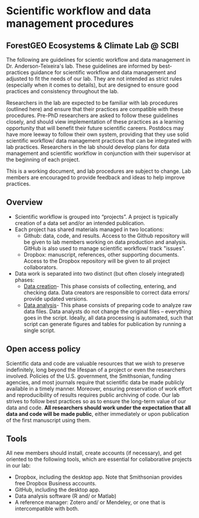 # Scientific workflow and data management procedures
## ForestGEO Ecosystems & Climate Lab @ SCBI

The following are guidelines for scientic workflow and data management in Dr. Anderson-Teixeira's lab. These guidelines are informed by best-practices guidance for scientific workflow and data management and adjusted to fit the needs of our lab. They are not intended as strict rules (especially when it comes to details), but are designed to ensure good practices and consistency throughout the lab. 

Researchers in the lab are expected to be familiar with lab procedures (outlined here) and ensure that their practices are compatible with these procedures. Pre-PhD researchers are asked to follow these guidelines closely, and should view implementation of these practices as a learning opportunity that will benefit their future scientific careers. Postdocs may have more leeway to follow their own system, providing that they use solid scientific workflow/ data management practices that can be integrated with lab practices. Researchers in the lab should develop plans for data management and scientific workflow in conjunction with their supervisor at the beginning of each project. 

This is a working document, and lab procedures are subject to change. Lab members are encouraged to provide feedback and ideas to help improve practices. 

## Overview
- Scientific workflow is grouped into “projects”. A project is typically creation of a data set and/or an intended publication.
- Each project has shared materials managed in two locations:
  - Github: data, code, and results. Access to the Github repository will be given to lab members working on data production and analysis. GitHub is also used to manage scientific workflow/ track "issues". 
  - Dropbox: manuscript, references, other supporting documents. Access to the Dropbox repository will be given to all project collaborators.
- Data work is separated into two distinct (but often closely integrated) phases:
  - [Data creation](https://github.com/EcoClimLab/Data_Management-Scientific_Workflow/tree/master)- This phase consists of collecting, entering, and checking data. Data creators are responsible to correct data errors/ provide updated versions.
  - [Data analysis]()- This phase consists of preparing code to analyze raw data files. Data analysts do not change the original files – everything goes in the script. Ideally, all data processing is automated, such that script can generate figures and tables for publication by running a single script. 


## Open access policy
Scientific data and code are valuable resources that we wish to preserve indefinitely, long beyond the lifespan of a project or even the researchers involved. Policies of the U.S. government, the Smithsonian, funding agencies, and most journals require that scientific data be made publicly available in a timely manner. Moreover, ensuring preservation of work effort and reproducibility of results requires public archiving of code. Our lab strives to follow best practices so as to ensure the long-term value of our data and code. **All researchers should work under the expectation that all data and code will be made public**, either immediately or upon publication of the first manuscript using them.

## Tools
All new members should install, create accounts (if necessary), and get oriented to the following tools, which are essential for collaborative projects in our lab: 
- Dropbox, including the desktop app. Note that Smithsonian provides free Dropbox Business accounts.
- GitHub, including the desktop app. 
- Data analysis software (R and/ or Matlab)
- A reference manager: Zotero and/ or Mendeley, or one that is intercompatible with both.
